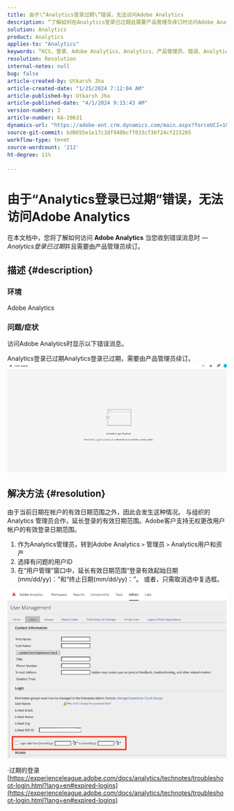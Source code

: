 ```yaml
---
title: 由于\“Analytics登录过期\”错误，无法访问Adobe Analytics
description: “了解如何在Analytics登录已过期且需要产品管理员续订时访问Adobe Analytics。”
solution: Analytics
product: Analytics
applies-to: "Analytics"
keywords: “KCS、登录、Adobe Analytics、Analytics、产品管理员、错误、Analytics登录已过期”
resolution: Resolution
internal-notes: null
bug: false
article-created-by: Utkarsh Jha
article-created-date: "1/25/2024 7:12:04 AM"
article-published-by: Utkarsh Jha
article-published-date: "4/1/2024 9:15:43 AM"
version-number: 3
article-number: KA-20631
dynamics-url: "https://adobe-ent.crm.dynamics.com/main.aspx?forceUCI=1&pagetype=entityrecord&etn=knowledgearticle&id=42251a07-51bb-ee11-a569-6045bd006b3d"
source-git-commit: bd8655e1e17c3df940bcff033cf36f24cf215285
workflow-type: tm+mt
source-wordcount: '212'
ht-degree: 11%

---
```


# 由于“Analytics登录已过期”错误，无法访问Adobe Analytics


在本文档中，您将了解如何访问 <b>Adobe Analytics</b> 当您收到错误消息时 —  *Analytics登录已过期*&#x200B;并且需要由产品管理员续订。

## 描述 {#description}


### <b>环境</b>

Adobe Analytics



### <b>问题/症状</b>

访问Adobe Analytics时显示以下错误消息。

Analytics登录已过期Analytics登录已过期，需要由产品管理员续订。
 <br>![](assets/___43251a07-51bb-ee11-a569-6045bd006b3d___.jpeg)

## 解决方法 {#resolution}


由于当前日期在帐户的有效日期范围之外，因此会发生这种情况。 与组织的 Analytics 管理员合作，延长登录的有效日期范围。Adobe客户支持无权更改用户帐户的有效登录日期范围。

1. 作为Analytics管理员，转到Adobe Analytics `>`  管理员 `>`  Analytics用户和资产
2. 选择有问题的用户ID
3. 在“用户管理”窗口中，延长有效日期范围“登录有效起始日期(mm/dd/yy)：”和“终止日期(mm/dd/yy)：”。 或者，只需取消选中复选框。


![](assets/6282c86d-563a-ed11-9db0-0022480869de.png)

·过期的登录
[https://experienceleague.adobe.com/docs/analytics/technotes/troubleshoot-login.html?lang=en#expired-logins](https://experienceleague.adobe.com/docs/analytics/technotes/troubleshoot-login.html?lang=en#expired-logins)

